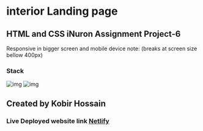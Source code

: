 # interior Landing page

## HTML and CSS iNuron Assignment Project-6

Responsive in bigger screen and mobile device
note: (breaks at screen size bellow 400px)

### Stack

![img](https://img.shields.io/badge/HTML-5-yellowgreen) ![img](https://img.shields.io/badge/CSS-3-red)

## Created by Kobir Hossain

### Live Deployed website link [Netlify](https://brilliant-selkie-3d1549.netlify.app/)
